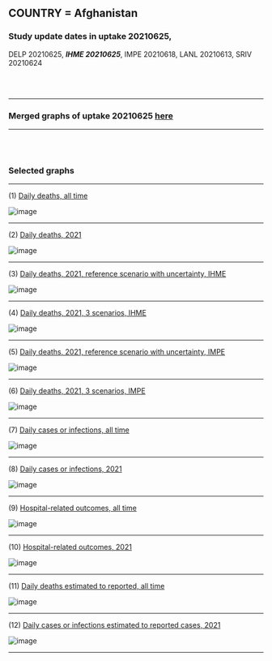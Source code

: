 ## COUNTRY = Afghanistan 

### Study update dates in uptake 20210625, 

DELP 20210625, **_IHME 20210625_**, IMPE 20210618, LANL 20210613, SRIV 20210624


<br/><br/>
****

### Merged graphs of uptake 20210625 [here](https://github.com/pourmalek/covir2/blob/main/ADAPTATIONS_EXAMPLES/Afghanistan_%2020210625/20210625/graphs%20merged%2020210625.pdf)
    
<div dir="ltr">

****

<br/><br/>


### Selected graphs

****

(1) [Daily deaths, all time](https://github.com/pourmalek/covir2/blob/main/ADAPTATIONS_EXAMPLES/Afghanistan_%2020210625/20210625/output/merge/graph%2011%20COVID-19%20daily%20deaths%2C%20Afghanistan%2C%20reference%20scenarios%2C%20all%20time.pdf)

![image](https://user-images.githubusercontent.com/30849720/124681912-711e7880-de7e-11eb-9e12-3788bb06b55a.png)

****

(2) [Daily deaths, 2021](https://github.com/pourmalek/covir2/blob/main/ADAPTATIONS_EXAMPLES/Afghanistan_%2020210625/20210625/output/merge/graph%2012%20COVID-19%20daily%20deaths%2C%20Afghanistan%2C%20reference%20scenarios.pdf)

![image](https://user-images.githubusercontent.com/30849720/124681968-927f6480-de7e-11eb-948b-63310f77c9af.png)

****

(3) [Daily deaths, 2021, reference scenario with uncertainty, IHME](https://github.com/pourmalek/covir2/blob/main/ADAPTATIONS_EXAMPLES/Afghanistan_%2020210625/20210625/output/merge/graph%2014%20COVID-19%20daily%20deaths%2C%20Afghanistan%2C%20reference%20scenario%20with%20uncertainty%2C%20IHME.pdf)

![image](https://user-images.githubusercontent.com/30849720/124682072-c8244d80-de7e-11eb-9685-c4f9e71f78bb.png)

****

(4) [Daily deaths, 2021, 3 scenarios, IHME](https://github.com/pourmalek/covir2/blob/main/ADAPTATIONS_EXAMPLES/Afghanistan_%2020210625/20210625/output/merge/graph%2015%20COVID-19%20daily%20deaths%2C%20Afghanistan%2C%203%20scenarios%2C%20IHME.pdf)

![image](https://user-images.githubusercontent.com/30849720/124682130-eab66680-de7e-11eb-9597-a74e37d058c8.png)

****

(5) [Daily deaths, 2021, reference scenario with uncertainty, IMPE](https://github.com/pourmalek/covir2/blob/main/ADAPTATIONS_EXAMPLES/Afghanistan_%2020210625/20210625/output/merge/graph%2016%20COVID-19%20daily%20deaths%2C%20Afghanistan%2C%20reference%20scenario%20with%20uncertainty%2C%20IMPE.pdf)

![image](https://user-images.githubusercontent.com/30849720/124682185-0de11600-de7f-11eb-8b28-7d6b0d766614.png)

****

(6) [Daily deaths, 2021, 3 scenarios, IMPE](https://github.com/pourmalek/covir2/blob/main/ADAPTATIONS_EXAMPLES/Afghanistan_%2020210625/20210625/output/merge/graph%2017%20COVID-19%20daily%20deaths%2C%20Afghanistan%2C%203%20scenarios%2C%20IMPE.pdf)

![image](https://user-images.githubusercontent.com/30849720/124682239-2c471180-de7f-11eb-9ea1-0941f194ebda.png)

****

(7) [Daily cases or infections, all time](https://github.com/pourmalek/covir2/blob/main/ADAPTATIONS_EXAMPLES/Afghanistan_%2020210625/20210625/output/merge/graph%2021%20COVID-19%20daily%20cases%2C%20Afghanistan%2C%20reference%20scenarios%2C%20all%20time.pdf)

![image](https://user-images.githubusercontent.com/30849720/124682324-58629280-de7f-11eb-929d-5c7ce264f8b7.png)
  
****

(8) [Daily cases or infections, 2021](https://github.com/pourmalek/covir2/blob/main/ADAPTATIONS_EXAMPLES/Afghanistan_%2020210625/20210625/output/merge/graph%2022%20COVID-19%20daily%20cases%2C%20Afghanistan%2C%20reference%20scenarios.pdf)

![image](https://user-images.githubusercontent.com/30849720/124682407-821bb980-de7f-11eb-81ce-4e2bf3cd85b4.png)
  
****

(9) [Hospital-related outcomes, all time](https://github.com/pourmalek/covir2/blob/main/ADAPTATIONS_EXAMPLES/Afghanistan_%2020210625/20210625/output/merge/graph%2071%20COVID-19%20hospital-related%20outcomes%2C%20all%20time.pdf)

![image](https://user-images.githubusercontent.com/30849720/124682681-42090680-de80-11eb-8586-f4d1757cb349.png)

****

(10) [Hospital-related outcomes, 2021](https://github.com/pourmalek/covir2/blob/main/ADAPTATIONS_EXAMPLES/Afghanistan_%2020210625/20210625/output/merge/graph%2072%20COVID-19%20hospital-related%20outcomes%2C%20wo%20extremes%2C%202021.pdf)

![image](https://user-images.githubusercontent.com/30849720/124682733-62d15c00-de80-11eb-9d27-5f2cfdedc9c3.png)

****

(11) [Daily deaths estimated to reported, all time](https://github.com/pourmalek/covir2/blob/main/ADAPTATIONS_EXAMPLES/Afghanistan_%2020210625/20210625/output/merge/graph%2091%20COVID-19%20daily%20deaths%20estimated%20to%20reported%2C%20Afghanistan%2C%20reference%20scenarios%2C%20all%20time.pdf)

![image](https://user-images.githubusercontent.com/30849720/124682811-8bf1ec80-de80-11eb-99c8-8c04c9512800.png)
  
****

(12) [Daily cases or infections estimated to reported cases, 2021](https://github.com/pourmalek/covir2/blob/main/ADAPTATIONS_EXAMPLES/Afghanistan_%2020210625/20210625/output/merge/graph%2094%20COVID-19%20daily%20cases%20estimated%20to%20reported%2C%20Afghanistan%2C%20reference%20scenarios.pdf) 

![image](https://user-images.githubusercontent.com/30849720/124682871-af1c9c00-de80-11eb-9af1-eb85e9e47eee.png)
  
****
